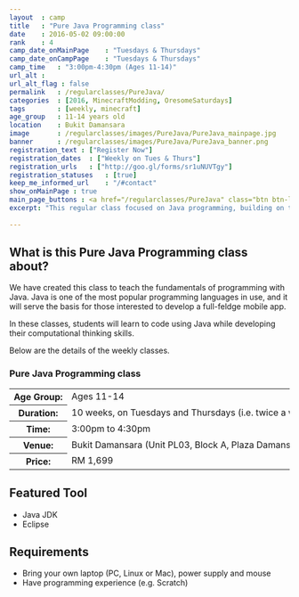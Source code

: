 ```yaml
---
layout	: camp
title 	: "Pure Java Programming class"
date  	: 2016-05-02 09:00:00
rank    : 4
camp_date_onMainPage 	: "Tuesdays & Thursdays"
camp_date_onCampPage 	: "Tuesdays & Thursdays"
camp_time	: "3:00pm-4:30pm (Ages 11-14)"
url_alt : 
url_alt_flag : false
permalink   : /regularclasses/PureJava/
categories  : [2016, MinecraftModding, OresomeSaturdays]
tags    	: [weekly, minecraft]
age_group 	: 11-14 years old
location	: Bukit Damansara
image		: /regularclasses/images/PureJava/PureJava_mainpage.jpg
banner		: /regularclasses/images/PureJava/PureJava_banner.png
registration_text : ["Register Now"]
registration_dates	: ["Weekly on Tues & Thurs"]
registration_urls	: ["http://goo.gl/forms/sr1uNUVTgy"]
registration_statuses	: [true]
keep_me_informed_url	: "/#contact"
show_onMainPage : true 
main_page_buttons : <a href="/regularclasses/PureJava" class="btn btn-lg pad-c btn-primary-pale">Learn more</a>
excerpt: "This regular class focused on Java programming, building on the fundamentals towards making a mobile app"
 
---
```


<h2>What is this Pure Java Programming class about? </h2>
We have created this class to teach the fundamentals of programming with Java. Java is one of the most popular programming languages in use, and it will serve the basis for those interested to develop a full-feldge mobile app.

In these classes, students will learn to code using Java while developing their computational thinking skills. 

Below are the details of the weekly classes.

<h3>Pure Java Programming class</h3>
<table style="white-space: nowrap">
    <col width="13%" />
    <col width="87%" />
    <tr>
        <th>Age Group:</th>
        <td>Ages 11-14</td>
    </tr>
    <tr>
        <th>Duration:</th>
        <td>10 weeks, on Tuesdays and Thursdays (i.e. twice a week)</td>
    </tr>
    <tr>
        <th>Time:</th>
        <td>3:00pm to 4:30pm </td>
    </tr>
    <tr>
        <th>Venue:</th>
        <td>Bukit Damansara (Unit PL03, Block A, Plaza Damansara, Damansara Heights)</td>
    </tr>
    <tr>
        <th>Price:</th>
        <td>RM 1,699</td>
    </tr>
</table>

   
<h2>Featured Tool</h2>
<ul>
<li> Java JDK </li>
<li> Eclipse </li>
</ul>

<h2>Requirements</h2>
<ul>
<li> Bring your own laptop (PC, Linux or Mac), power supply and mouse</li>
<li> Have programming experience (e.g. Scratch) </li>
</ul>